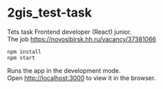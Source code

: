 # 2gis_test-task 
Tets task Frontend developer (React) junior.  
The job https://novosibirsk.hh.ru/vacancy/37381066

```
npm install      
npm start
```

Runs the app in the development mode.<br />
Open [http://localhost:3000](http://localhost:3000) to view it in the browser.

